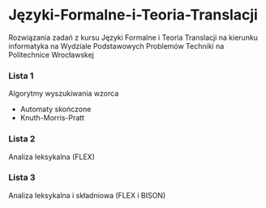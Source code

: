 # Języki-Formalne-i-Teoria-Translacji
Rozwiązania zadań z kursu Języki Formalne i Teoria Translacji na kierunku informatyka na Wydziale Podstawowych Problemów Techniki na Politechnice Wrocławskej

### Lista 1
Algorytmy wyszukiwania wzorca
- Automaty skończone
- Knuth-Morris-Pratt

### Lista 2
Analiza leksykalna (FLEX)

### Lista 3
Analiza leksykalna i składniowa (FLEX i BISON)
